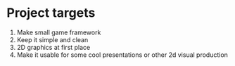 # Project targets
1. Make small game framework
2. Keep it simple and clean
3. 2D graphics at first place
4. Make it usable for some cool presentations or other 2d visual production